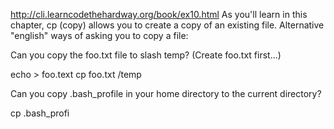 http://cli.learncodethehardway.org/book/ex10.html
As you'll learn in this chapter, cp (copy) allows you to create a copy of an existing file.
Alternative "english" ways of asking you to copy a file:



Can you copy the foo.txt file to slash temp? (Create foo.txt first...)

echo > foo.text
cp foo.txt /temp


Can you copy .bash_profile in your home directory to the current directory?


cp .bash_profi
